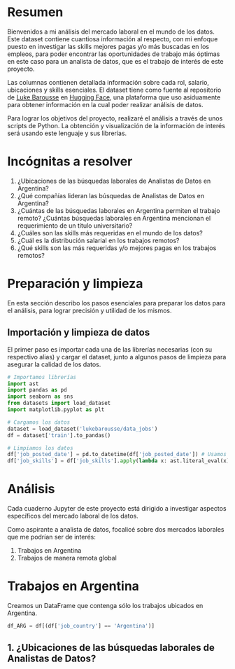 # Resumen

Bienvenidos a mi análisis del mercado laboral en el mundo de los datos. Este dataset contiene cuantiosa información al respecto, con mi enfoque puesto en investigar las skills mejores pagas y/o más buscadas en los empleos, para poder encontrar las oportunidades de trabajo más óptimas en este caso para un analista de datos, que es el trabajo de interés de este proyecto.

Las columnas contienen detallada información sobre cada rol, salario, ubicaciones y skills esenciales. El dataset tiene como fuente al repositorio de [Luke Barousse](https://huggingface.co/datasets/lukebarousse/data_jobs) en [Hugging Face](https://huggingface.co), una plataforma que uso asiduamente para obtener información en la cual poder realizar análisis de datos.

Para lograr los objetivos del proyecto, realizaré el análisis a través de unos scripts de Python. La obtención y visualización de la información de interés será usando este lenguaje y sus librerías.

# Incógnitas a resolver
1. ¿Ubicaciones de las búsquedas laborales de Analistas de Datos en Argentina?
2. ¿Qué compañías lideran las búsquedas de Analistas de Datos en Argentina?
3. ¿Cuántas de las búsquedas laborales en Argentina permiten el trabajo remoto? ¿Cuántas búsquedas laborales en Argentina mencionan el requerimiento de un título universitario?
4. ¿Cuáles son las skills más requeridas en el mundo de los datos?
5. ¿Cuál es la distribución salarial en los trabajos remotos?
6. ¿Qué skills son las más requeridas y/o mejores pagas en los trabajos remotos?


# Preparación y limpieza

En esta sección describo los pasos esenciales para preparar los datos para el análisis, para lograr precisión y utilidad de los mismos.

## Importación y limpieza de datos

El primer paso es importar cada una de las librerías necesarias (con su respectivo alias) y cargar el dataset, junto a algunos pasos de limpieza para asegurar la calidad de los datos.

```python
# Importamos librerías
import ast
import pandas as pd
import seaborn as sns
from datasets import load_dataset
import matplotlib.pyplot as plt

# Cargamos los datos
dataset = load_dataset('lukebarousse/data_jobs')
df = dataset['train'].to_pandas()

# Limpiamos los datos
df['job_posted_date'] = pd.to_datetime(df['job_posted_date']) # Usamos una función de Pandas para transformar la columna de 'str' a 'datetime'
df['job_skills'] = df['job_skills'].apply(lambda x: ast.literal_eval(x) if pd.notna(x) else x) # Usamos un módulo de Python para transformar la columna de 'str' a 'list'
```

# Análisis

Cada cuaderno Jupyter de este proyecto está dirigido a investigar aspectos específicos del mercado laboral de los datos.

Como aspirante a analista de datos, focalicé sobre dos mercados laborales que me podrían ser de interés:

1. Trabajos en Argentina
2. Trabajos de manera remota global

# Trabajos en Argentina

Creamos un DataFrame que contenga sólo los trabajos ubicados en Argentina.

```python
df_ARG = df[(df['job_country'] == 'Argentina')]
```

## 1. ¿Ubicaciones de las búsquedas laborales de Analistas de Datos?
